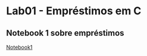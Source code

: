 # Lab01 - Empréstimos em C

## Notebook 1 sobre empréstimos
[Notebook1](notebook/emprestimo01-ra247315.ipynb)
